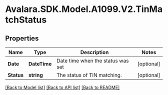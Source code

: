 # Avalara.SDK.Model.A1099.V2.TinMatchStatus

## Properties

Name | Type | Description | Notes
------------ | ------------- | ------------- | -------------
**Date** | **DateTime** | Date time when the status was set | [optional] 
**Status** | **string** | The status of TIN matching. | [optional] 

[[Back to Model list]](../../../README.md#documentation-for-models) [[Back to API list]](../../../README.md#documentation-for-api-endpoints) [[Back to README]](../../../README.md)

